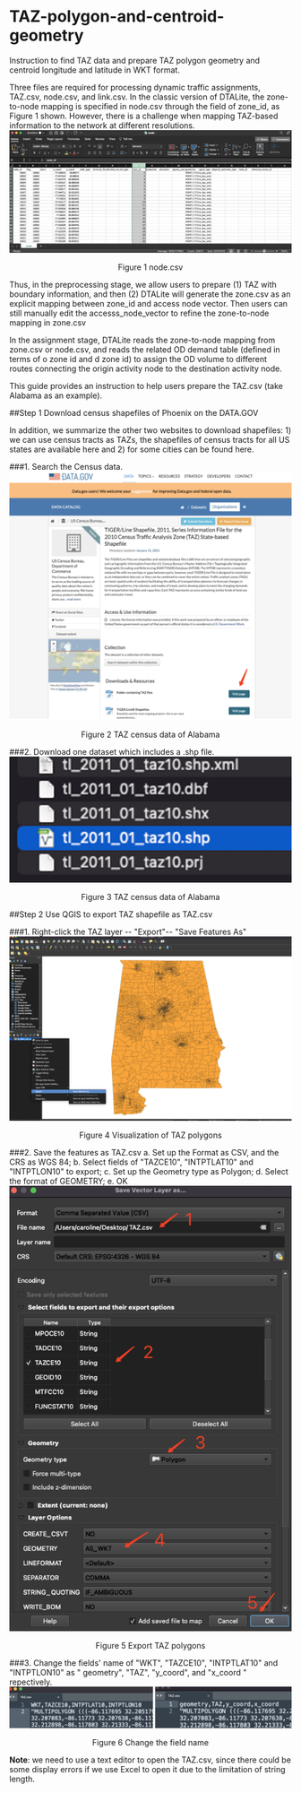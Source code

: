 # TAZ-polygon-and-centroid-geometry
Instruction to find TAZ data and prepare TAZ polygon geometry and centroid longitude and latitude in WKT format.

Three files are required for processing dynamic traffic assignments, TAZ.csv, node.csv, and link.csv. In the classic version of DTALite, the zone-to-node mapping is specified in node.csv through the field of zone_id, as Figure 1 shown. However, there is a challenge when mapping TAZ-based information to the network at different resolutions.
![image](https://github.com/FangTang999/TAZ-polygon-and-centroid-geometry/blob/main/image/Fig_1.png)
<p align="center">Figure 1 node.csv</p> 


Thus, in the preprocessing stage, we allow users to prepare (1) TAZ with boundary information, and then (2) DTALite will generate the zone.csv as an explicit mapping between zone_id and access node vector. Then users can still manually edit the accesss_node_vector to refine the zone-to-node mapping in zone.csv

In the assignment stage, DTALite reads the zone-to-node mapping from zone.csv or node.csv, and reads the related OD demand table (defined in terms of o zone id and d zone id) to assign the OD volume to different routes connecting the origin activity node to the destination activity node.

This guide provides an instruction to help users prepare the TAZ.csv (take Alabama as an example). 


##Step 1 Download census shapefiles of Phoenix on the DATA.GOV 

In addition, we summarize the other two websites to download shapefiles: 1) we can use census tracts as TAZs, the shapefiles of census tracts for all US states are available here and 2) for some cities can be found here. 

###1. Search the Census data.
![image](https://github.com/FangTang999/TAZ-polygon-and-centroid-geometry/blob/main/image/Fig_2.png)
<p align="center">Figure 2 TAZ census data of Alabama</p> 

###2. Download one dataset which includes a .shp file.
![image](https://github.com/FangTang999/TAZ-polygon-and-centroid-geometry/blob/main/image/Fig_4.png)
<p align="center">Figure 3 TAZ census data of Alabama</p> 

##Step 2 Use QGIS to export TAZ shapefile as TAZ.csv

###1. Right-click the TAZ layer -- "Export"-- "Save Features As"
![image](https://github.com/FangTang999/TAZ-polygon-and-centroid-geometry/blob/main/image/Fig_5.png)
<p align="center">Figure 4 Visualization of TAZ polygons</p> 

###2. Save the features as TAZ.csv
a.	Set up the Format as CSV, and the CRS as WGS 84;
b.	Select fields of "TAZCE10", "INTPTLAT10" and "INTPTLON10"  to export;
c.	Set up the Geometry type as Polygon;
d.	Select the format of GEOMETRY;
e.	OK
![image](https://github.com/FangTang999/TAZ-polygon-and-centroid-geometry/blob/main/image/Fig_6.png)
<p align="center">Figure 5 Export TAZ polygons</p> 

###3. Change the fields' name of "WKT", "TAZCE10", "INTPTLAT10" and "INTPTLON10" as " geometry", "TAZ", "y_coord", and "x_coord " repectively.
![image](https://github.com/FangTang999/TAZ-polygon-and-centroid-geometry/blob/main/image/Fig_7.png)
<p align="center">Figure 6 Change the field name</p> 

**Note**: we need to use a text editor to open the TAZ.csv, since there could be some display errors if we use Excel to open it due to the limitation of string length.
